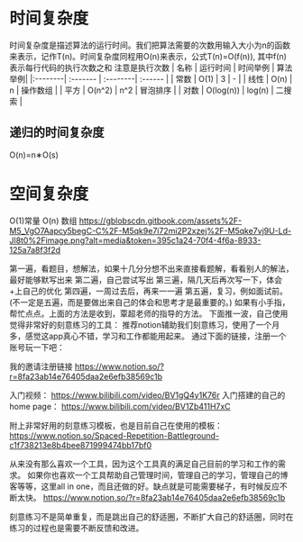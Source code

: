 # 时间复杂度
时间复杂度是描述算法的运行时间。我们把算法需要的次数用输入大小为n的函数来表示，记作T(n)。时间复杂度同程用O(n)来表示，公式T(n)=O(f(n)), 其中f(n)表示每行代码的执行次数之和 注意是执行次数
| 名称 | 运行时间 | 时间举例 | 算法举例|
|:--------| :------- | :--------| :------ |
| 常数 | O(1) | 3 | - |
| 线性 | O(n) | n | 操作数组 |
| 平方 | O(n^2) | n^2 | 冒泡排序 |
| 对数 | O(log(n)) | log(n) | 二搜索 |

## 递归的时间复杂度
O(n)=n∗O(s) 

# 空间复杂度
O(1)常量
O(n) 数组
https://gblobscdn.gitbook.com/assets%2F-M5_VgO7Aapcy5begC-C%2F-M5qk9e7i72mi2P2xzej%2F-M5qke7vj9U-Ld-Jl8t0%2Fimage.png?alt=media&token=395c1a24-70f4-4f6a-8933-125a7a8f3f2d

第一遍，看题目，想解法，如果十几分分想不出来直接看题解，看看别人的解法，最好能够默写出来
第二遍，自己尝试写出
第三遍，隔几天后再次写一下，体会+上自己的优化
第四遍，一周过去后，再来一一遍
第五遍，复习，例如面试前。 (不一定是五遍，而是要做出来自己的体会和思考才是最重要的。) 如果有小手指，帮忙点点。上面的方法是收到，覃超老师的指导的方法。
下面推一波，自己使用觉得非常好的刻意练习的工具： 推荐notion辅助我们刻意练习，使用了一个月多，感觉这app真心不错，学习和工作都能用起来。 通过下面的链接，注册一个账号玩一下吧：

我的邀请注册链接 https://www.notion.so/?r=8fa23ab14e76405daa2e6efb38569c1b

入门视频： https://www.bilibili.com/video/BV1gQ4y1K76r 入门搭建的自己的home page： https://www.bilibili.com/video/BV1Zb411H7xC

附上非常好用的刻意练习模板，也是目前自己在使用的模板： https://www.notion.so/Spaced-Repetition-Battleground-c1f738213e8b4bee871999474bb17bf0

从来没有那么喜欢一个工具，因为这个工具真的满足自己目前的学习和工作的需求。 如果你也喜欢一个工具帮助自己管理时间，管理自己的学习，管理自己的博客等等，这里all in one，而且还做的好。缺点就是可能需要梯子，有时候反应不断太快。 https://www.notion.so/?r=8fa23ab14e76405daa2e6efb38569c1b

刻意练习不是简单重复，而是跳出自己的舒适圈，不断扩大自己的舒适圈，同时在练习的过程也是需要不断反馈和改进。